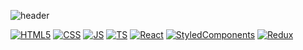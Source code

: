 ![header](https://capsule-render.vercel.app/api?type=waving&color=auto&height=300&section=header&text=hemtory%20Git&fontSize=90)

[![HTML5](https://img.shields.io/badge/HTML5-white?style=flat-square&logo=HTML5&logoColor=E34F26)](https://github.com/LeeHoHyun-hemtory)
[![CSS](https://img.shields.io/badge/CSS3-white?style=flat-square&logo=CSS3&logoColor=1572B6)](https://github.com/LeeHoHyun-hemtory)
[![JS](https://img.shields.io/badge/JavaScript-F7DF1E?style=flat-square&logo=JavaScript&logoColor=F7DF1E)](https://github.com/LeeHoHyun-hemtory)
[![TS](https://img.shields.io/badge/TypeScript-3178C6?style=flat-square&logo=TypeScript&logoColor=3178C6)](https://github.com/LeeHoHyun-hemtory)
[![React](https://img.shields.io/badge/React-61DAFB?style=flat-square&logo=React&logoColor=61DAFB)](https://github.com/LeeHoHyun-hemtory)
[![StyledComponents](https://img.shields.io/badge/StyledComponent-DB7093?style=flat-square&logo=styled-components&logoColor=DB7093)](https://github.com/LeeHoHyun-hemtory)
[![Redux](https://img.shields.io/badge/Redux-764ABC?style=flat-square&logo=Redux&logoColor=764ABC)](https://github.com/LeeHoHyun-hemtory)

